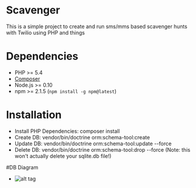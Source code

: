 Scavenger
========

This is a simple project to create and run sms/mms based scavenger hunts with Twilio using PHP and things

# Dependencies

* PHP >= 5.4
* [Composer](https://getcomposer.org/)
* Node.js >= 0.10
* npm >= 2.1.5 (`npm install -g npm@latest`)

# Installation

* Install PHP Dependencies: composer install
* Create DB: vendor/bin/doctrine orm:schema-tool:create
* Update DB: vendor/bin/doctrine orm:schema-tool:update --force
* Delete DB: vendor/bin/doctrine orm:schema-tool:drop --force (Note: this won't actually delete your sqlite.db file!)

#DB Diagram
* ![alt tag](https://raw.githubusercontent.com/MManifesto/scavenger/master/db.png)
